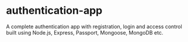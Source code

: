 # authentication-app
A complete authentication app with registration, login and access control built using Node.js, Express, Passport, Mongoose, MongoDB etc.
